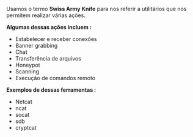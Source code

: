 Usamos o termo **Swiss Army Knife** para nos referir a utilitários que nos permitem realizar várias ações. 

**Algumas dessas ações incluem :**
- Estabelecer e receber conexões
- Banner grabbing
- Chat
- Transferência de arquivos
- Honeypot
- Scanning
- Execução de comandos remoto

**Exemplos de dessas ferramentas :**
- Netcat
- ncat
- socat
- sdb
- cryptcat

